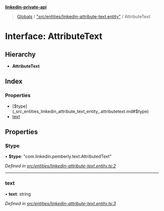 **[linkedin-private-api](../README.md)**

> [Globals](../globals.md) / ["src/entities/linkedin-attribute-text.entity"](../modules/_src_entities_linkedin_attribute_text_entity_.md) / AttributeText

# Interface: AttributeText

## Hierarchy

- **AttributeText**

## Index

### Properties

- [$type](_src_entities_linkedin_attribute_text_entity_.attributetext.md#$type)
- [text](_src_entities_linkedin_attribute_text_entity_.attributetext.md#text)

## Properties

### $type

• **$type**: \"com.linkedin.pemberly.text.AttributedText\"

_Defined in [src/entities/linkedin-attribute-text.entity.ts:2](https://github.com/eilonmore/linkedin-private-api/blob/84c9c15/src/entities/linkedin-attribute-text.entity.ts#L2)_

---

### text

• **text**: string

_Defined in [src/entities/linkedin-attribute-text.entity.ts:3](https://github.com/eilonmore/linkedin-private-api/blob/84c9c15/src/entities/linkedin-attribute-text.entity.ts#L3)_

